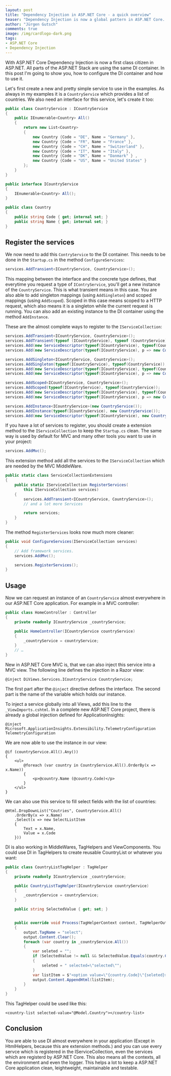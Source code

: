 ```yaml
--- 
layout: post
title: "Dependency Injection in ASP.NET Core - a quick overview"
teaser: "Dependency Injection is now a global pattern in ASP.NET Core. All parts of the ASP.NET Stack are using the same DI container. In this post I will try to show how to configure the DI container and where you can use it."
author: "Jürgen Gutsch"
comments: true
image: /img/cardlogo-dark.png
tags: 
- ASP.NET Core
- Dependency Injection
---
```


With ASP.NET Core Dependency Injection is now a first class citizen in ASP.NET. All parts of the ASP.NET Stack are using the same DI container. In this post I'm going to show you, how to configure the DI container and how to use it.

Let's first create a new and pretty simple service to use in the examples. As always in my examples it is a `CountryService` which provides a list of countries. We also need an interface for this service, let's create it too:

~~~ csharp
public class CountryService : ICountryService 
{ 
    public IEnumerable<Country> All() 
    { 
        return new List<Country> 
        { 
            new Country {Code = "DE", Name = "Germany" }, 
            new Country {Code = "FR", Name = "France" }, 
            new Country {Code = "CH", Name = "Switzerland" }, 
            new Country {Code = "IT", Name = "Italy" }, 
            new Country {Code = "DK", Name = "Danmark" } , 
            new Country {Code = "US", Name = "United States" }
        }; 
    } 
} 

public interface ICountryService 
{ 
    IEnumerable<Country> All(); 
} 

public class Country 
{ 
    public string Code { get; internal set; } 
    public string Name { get; internal set; } 
}
~~~

## Register the services

We now need to add this `ContryService` to the DI container. This needs to be done in the `Startup.cs` in the method `ConfigureServices`:

~~~ csharp
services.AddTransient<ICountryService, CountryService>();
~~~

This mapping between the interface and the concrete type defines, that everytime you request a type of `IContryService`, you'll get a new instance of the `CountryService`. This is what transient means in this case. You are also able to add singleton mappings (using `AddSingleton`) and scoped mappings (using `AddScoped`). Scoped in this case means scoped to a HTTP request, which also means it is a singleton while the current request is running. You can also add an existing instance to the DI container using the method `AddInstance`.

These are the almost complete ways to register to the `IServiceCollection`:

~~~ csharp
services.AddTransient<ICountryService, CountryService>();            
services.AddTransient(typeof (ICountryService), typeof (CountryService));
services.Add(new ServiceDescriptor(typeof(ICountryService), typeof(CountryService), ServiceLifetime.Transient));
services.Add(new ServiceDescriptor(typeof(ICountryService), p => new CountryService(), ServiceLifetime.Transient));

services.AddSingleton<ICountryService, CountryService>();
services.AddSingleton(typeof(ICountryService), typeof(CountryService));
services.Add(new ServiceDescriptor(typeof(ICountryService), typeof(CountryService), ServiceLifetime.Singleton));
services.Add(new ServiceDescriptor(typeof(ICountryService), p => new CountryService(), ServiceLifetime.Singleton));

services.AddScoped<ICountryService, CountryService>();
services.AddScoped(typeof(ICountryService), typeof(CountryService));
services.Add(new ServiceDescriptor(typeof(ICountryService), typeof(CountryService), ServiceLifetime.Scoped));
services.Add(new ServiceDescriptor(typeof(ICountryService), p => new CountryService(), ServiceLifetime.Scoped));

services.AddInstance<ICountryService>(new CountryService());
services.AddInstance(typeof(ICountryService), new CountryService());
services.Add(new ServiceDescriptor(typeof(ICountryService), new CountryService()));
~~~

If you have a lot of services to register, you should create a extension method to the `IServiceCollection` to keep the `Startup.cs` clean. The same way is used by default for MVC and many other tools you want to use in your project:

~~~ csharp
services.AddMvc();
~~~

This extension method add all the services to the `IServiceCollection` which are needed by the MVC MiddleWare.

~~~ csharp
public static class ServiceCollectionExtensions
{
    public static IServiceCollection RegisterServices(
        this IServiceCollection services)
    {
        services.AddTransient<ICountryService, CountryService>();
        // and a lot more Services

        return services;
    }
}
~~~

The method `RegisterServices` looks now much more cleaner:
~~~ csharp
public void ConfigureServices(IServiceCollection services)
{
    // Add framework services.
    services.AddMvc();

    services.RegisterServices();
}
~~~

## Usage

Now we can request an instance of an `CountryService` almost everywhere in our ASP.NET Core application. For example in a MVC controller:

~~~ csharp
public class HomeController : Controller 
{ 
    private readonly ICountryService _countryService; 

    public HomeController(ICountryService countryService) 
    { 
        _countryService = countryService; 
    } 
    // … 
}
~~~

New in ASP.NET Core MVC is, that we can also inject this service into a MVC view. The following line defines the injection in a Razor view:

~~~ razor
@inject DiViews.Services.ICountryService CountryService;
~~~

The first part after the `@inject` directive defines the interface. The second part is the name of the variable which holds our instance.

To inject a service globally into all Views, add this line to the `_ViewImports.cshtml`. In a complete new ASP.NET Core project, there is already a global injection defined for ApplicationInsights:

~~~ razor
@inject Microsoft.ApplicationInsights.Extensibility.TelemetryConfiguration TelemetryConfiguration
~~~

We are now able to use the instance in our view:

~~~ razor
@if (countryService.All().Any()) 
{ 
    <ul> 
        @foreach (var country in CountryService.All().OrderBy(x => x.Name)) 
        { 
            <p>@country.Name (@country.Code)</p> 
        } 
    </ul> 
}
~~~

We can also use this service to fill select fields with the list of countries:

~~~ razor
@Html.DropDownList("Coutries", CountryService.All() 
    .OrderBy(x => x.Name) 
    .Select(x => new SelectListItem 
    { 
        Text = x.Name, 
        Value = x.Code 
    }))
~~~

DI is also working in MiddleWares, TagHelpers and ViewComponents. You could use DI in TagHelpers to create reusable CountryList or whatever you want:

~~~ csharp
public class CountryListTagHelper : TagHelper
{
    private readonly ICountryService _countryService;

    public CountryListTagHelper(ICountryService countryService)
    {
        _countryService = countryService;
    }

    public string SelectedValue { get; set; }


    public override void Process(TagHelperContext context, TagHelperOutput output)
    {
        output.TagName = "select";
        output.Content.Clear();
        foreach (var country in _countryService.All())
        {
            var seleted = "";
            if (SelectedValue != null && SelectedValue.Equals(country.Code, StringComparison.CurrentCultureIgnoreCase))
            {
                seleted = " selected=\"selected\"";
            }
            var listItem = $"<option value=\"{country.Code}\"{seleted}>{country.Name}</option>";
            output.Content.AppendHtml(listItem);
        }
    }
}
~~~

This TagHelper could be used like this:

~~~ razor
<country-list selected-value="@Model.Country"></country-list>
~~~

## Conclusion

You are able to use DI almost everywhere in your application (Except in HtmlHelpers, because this are extension methods.) and you can use every servce which is registered in the IServiceCollection, even the services which are registerd by ASP.NET Core. This also means all the contexts, all the environment and even the logger. This helps a lot to keep a ASP.NET Core application clean, leightweight, maintainable and testable.
